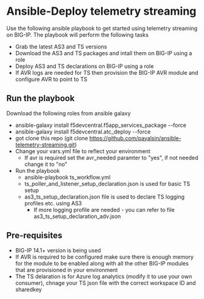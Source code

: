 # Ansible-Deploy telemetry streaming

Use the following ansible playbook to get started using telemetry streaming on BIG-IP. The playbook will perform the following tasks
- Grab the latest AS3 and TS versions
- Download the AS3 and TS packages and intall them on BIG-IP using a role
- Deploy AS3 and TS declarations on BIG-IP using a role
- If AVR logs are needed for TS then provision the BIG-IP AVR module and configure AVR to point to TS

## Run the playbook
Download the following roles from ansible galaxy
- ansible-galaxy install f5devcentral.f5app_services_package --force
- ansible-galaxy install f5devcentral.atc_deploy --force
- got clone this repo (git clone https://github.com/payalsin/ansible-telemetry-streaming.git)
- Change your vars.yml file to reflect your environment
  - If avr is required set the avr_needed paramter to "yes", if not needed change it to "no"
- Run the playbook
  - ansible-playbook ts_workflow.yml
  - ts_poller_and_listener_setup_declaration.json is used for basic TS setup
  - as3_ts_setup_declaration.json file is used to declare TS logging profiles etc. using AS3
    - If more logging profile are needed - you can refer to file as3_ts_setup_declaration_adv.json
 
  
## Pre-requisites
- BIG-IP 14.1+ version is being used
- If AVR is required to be configured make sure there is enough memory for the module to be enabled along with all the other BIG-IP modules that are provisioned in your environment
- The TS delaration is for Azure log analytics (modify it to use your own consumer), chnage your TS json file with the correct workspace ID and sharedkey
